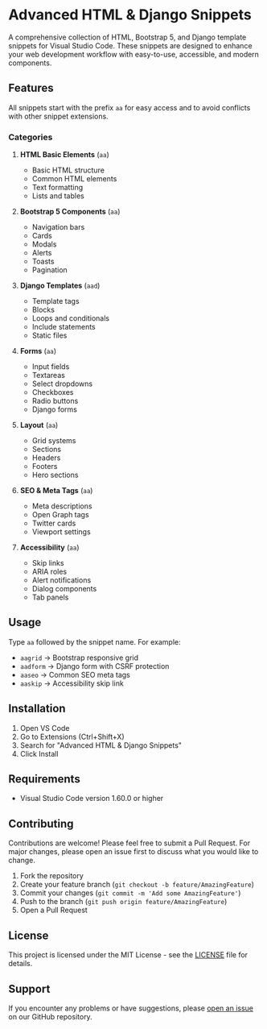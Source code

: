 # Advanced HTML & Django Snippets

A comprehensive collection of HTML, Bootstrap 5, and Django template snippets for Visual Studio Code. These snippets are designed to enhance your web development workflow with easy-to-use, accessible, and modern components.

## Features

All snippets start with the prefix `aa` for easy access and to avoid conflicts with other snippet extensions.

### Categories

1. **HTML Basic Elements** (`aa`)
   - Basic HTML structure
   - Common HTML elements
   - Text formatting
   - Lists and tables

2. **Bootstrap 5 Components** (`aa`)
   - Navigation bars
   - Cards
   - Modals
   - Alerts
   - Toasts
   - Pagination

3. **Django Templates** (`aad`)
   - Template tags
   - Blocks
   - Loops and conditionals
   - Include statements
   - Static files

4. **Forms** (`aa`)
   - Input fields
   - Textareas
   - Select dropdowns
   - Checkboxes
   - Radio buttons
   - Django forms

5. **Layout** (`aa`)
   - Grid systems
   - Sections
   - Headers
   - Footers
   - Hero sections

6. **SEO & Meta Tags** (`aa`)
   - Meta descriptions
   - Open Graph tags
   - Twitter cards
   - Viewport settings

7. **Accessibility** (`aa`)
   - Skip links
   - ARIA roles
   - Alert notifications
   - Dialog components
   - Tab panels

## Usage

Type `aa` followed by the snippet name. For example:
- `aagrid` → Bootstrap responsive grid
- `aadform` → Django form with CSRF protection
- `aaseo` → Common SEO meta tags
- `aaskip` → Accessibility skip link

## Installation

1. Open VS Code
2. Go to Extensions (Ctrl+Shift+X)
3. Search for "Advanced HTML & Django Snippets"
4. Click Install

## Requirements

- Visual Studio Code version 1.60.0 or higher

## Contributing

Contributions are welcome! Please feel free to submit a Pull Request. For major changes, please open an issue first to discuss what you would like to change.

1. Fork the repository
2. Create your feature branch (`git checkout -b feature/AmazingFeature`)
3. Commit your changes (`git commit -m 'Add some AmazingFeature'`)
4. Push to the branch (`git push origin feature/AmazingFeature`)
5. Open a Pull Request

## License

This project is licensed under the MIT License - see the [LICENSE](LICENSE) file for details.

## Support

If you encounter any problems or have suggestions, please [open an issue](https://github.com/your-username/ahtml-django-snippets/issues) on our GitHub repository.
